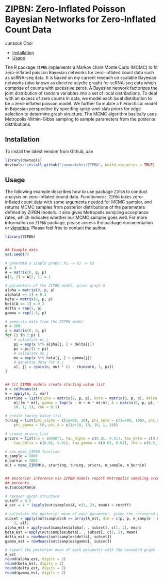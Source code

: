 ZIPBN: Zero-Inflated Poisson Bayesian Networks for Zero-Inflated Count
Data
================
Junsouk Choi

  - [Installation](#installation)
  - [Usage](#usage)

The R package `ZIPBN` implements a Markov chain Monte Carlo (MCMC) to
fit zero-inflated poisson Bayesian networks for zero-inflated count data
such as scRNA-seq data. It is based on my current reseach on scalable
Bayesian networks (also known as directed acyclic graph) for scRNA-seq
data which comprise of counts with excessive zeros. A Bayesian network
factorizes the joint distribution of random variables into a set of
local distributions. To deal with an excess of zero counts in data, we
model each local distribution to be a zero-inflated poisson model. We
further formulate a hierarchical model in Bayesian perspective by
specifing spike-and-slab priors for edge selection to determine graph
structure. The MCMC algorithm basically uses Metropolis-Within-Gibbs
sampling to sample parameters from the posterior distributions.

## Installation

To install the latest version from Github, use

``` r
library(devtools)
devtools::install_github("junsoukchoi/ZIPBN", build_vignettes = TRUE)
```

## Usage

The following example describes how to use package `ZIPBN` to conduct
analysis on zero-inflated cound data. Function`mcmc_ZIPBN` takes
zero-inflated count data with some arguments needed for MCMC sampler,
and returns MCMC samples from posterior distributions of the parameters
defined by ZIPBN models. It also gives Metropolis sampling acceptance
rates, which indicates whether our MCMC sampler goes well. For more
information on `ZIPBN` package, please access the package documentation
or
[vignettes](https://github.com/junsoukchoi/ZIPBN/blob/master/vignettes/ZIPBN.pdf).
Please feel free to contact the author.

``` r
library(ZIPBN)


## Example data
set.seed(7)

# generate a simple graph: X1 -> X2 -> X3
p = 3
A = matrix(0, p, p)
A[3, 2] = A[2, 1] = 1

# parameters of the ZIPBN model, given graph A
alpha = matrix(0, p, p)
alpha[A == 1] = 0.3
beta = matrix(0, p, p)
beta[A == 1] = 0.2
delta = rep(1, p)
gamma = rep(1.5, p)

# generate data from the ZIPBN model
n = 200
x = matrix(0, n, p)
for (j in 1:p) {
    # calculate pi_j
    pi = exp(x %*% alpha[j, ] + delta[j])
    pi = pi/(1 + pi)
    # calculate mu_j
    mu = exp(x %*% beta[j, ] + gamma[j])
    # generate data for X_j
    x[, j] = rpois(n, mu) * (1 - rbinom(n, 1, pi))
}


## fit ZIPBN models create starting value list
m = colMeans(x)
v = apply(x, 2, var)
starting = list(alpha = matrix(0, p, p), beta = matrix(0, p, p), delta = log((v - 
    m)/(m * m)), gamma = log((v - m + m * m)/m), A = matrix(0, p, p), tau = c(10, 
    10, 1, 1), rho = 0.1)

# create tuning value list
tuning = list(phi_alpha = c(1e+08, 20), phi_beta = c(1e+08, 100), phi_delta = 5, 
    phi_gamma = 50, phi_A = c(1e+10, 10, 10, 1, 10))

# create priors list
priors = list(nu = 10000^2, tau_alpha = c(0.01, 0.01), tau_beta = c(0.01, 0.01), 
    tau_delta = c(0.01, 0.01), tau_gamma = c(0.01, 0.01), rho = c(0.5, 0.5))

# run mcmc_ZIPBN function
n_sample = 2000
n_burnin = 1000
out = mcmc_ZIPBN(x, starting, tuning, priors, n_sample, n_burnin)


## posterior inference via ZIPBN models report Metropolis sampling acceptance
## percents
out$acceptance

# recover garph structure
cutoff = 0.5
A_est = 1 * (apply(out$samples$A, c(1, 2), mean) > cutoff)

# calculate the posterior mean of each parameter, given the recovered graph
subset = apply(out$samples$A == array(A_est, dim = c(p, p, n_sample - n_burnin)), 
    3, all)
alpha_est = apply(out$samples$alpha[, , subset], c(1, 2), mean)
beta_est = apply(out$samples$beta[, , subset], c(1, 2), mean)
delta_est = rowMeans(out$samples$delta[, subset])
gamma_est = rowMeans(out$samples$gamma[, subset])

# report the posterior mean of each parameter with the recoverd graph
A_est
round(alpha_est, digits = 2)
round(beta_est, digits = 2)
round(delta_est, digits = 2)
round(gamma_est, digits = 2)
```
